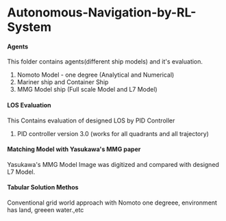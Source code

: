 # Autonomous-Navigation-by-RL-System
#### Agents ####
This folder contains agents(different ship models) and it's evaluation.
  1. Nomoto Model - one degree (Analytical and Numerical)
  2. Mariner ship and Container Ship
  3. MMG Model ship  (Full scale Model and L7 Model)

#### LOS Evaluation ####
This Contains evaluation of designed LOS by PID Controller
1. PID controller version 3.0 (works for all quadrants and all trajectory)
  
 #### Matching Model with Yasukawa's MMG paper ####
 Yasukawa's MMG Model Image was digitized and compared with designed L7 Model.
 

 
 #### Tabular Solution Methos ####
 Conventional grid world approach with Nomoto one degreee, environment has land, greeen water.,etc 
 
 
